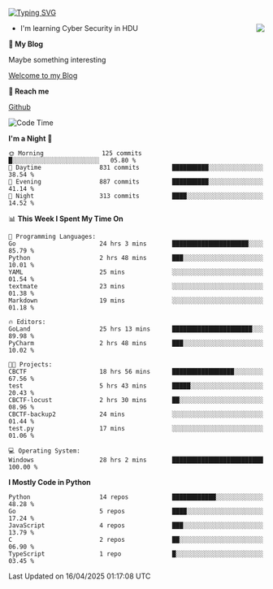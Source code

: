 [![Typing SVG](https://readme-typing-svg.herokuapp.com?font=Fira+Code&pause=1000&random=false&width=450&height=60&lines=Hello+%F0%9F%91%8B%F0%9F%8F%BB;I'm+JBNRZ)](https://git.io/typing-svg)

<a href="#">
  <img align="right" src="https://github-readme-stats.vercel.app/api?username=JBNRZ&show_icons=true&bg_color=15,f2f7fd,E0EAFC" />
</a>

- I'm learning Cyber Security in HDU

 **🌱 My Blog**

Maybe something interesting

[Welcome to my Blog](https://jbnrz.com.cn/)

 **💬 Reach me** 

[Github](https://github.com/JBNRZ)


<!--START_SECTION:waka-->
![Code Time](http://img.shields.io/badge/Code%20Time-1%2C149%20hrs%2045%20mins-blue)

**I'm a Night 🦉** 

```text
🌞 Morning                125 commits         █░░░░░░░░░░░░░░░░░░░░░░░░   05.80 % 
🌆 Daytime                831 commits         ██████████░░░░░░░░░░░░░░░   38.54 % 
🌃 Evening                887 commits         ██████████░░░░░░░░░░░░░░░   41.14 % 
🌙 Night                  313 commits         ████░░░░░░░░░░░░░░░░░░░░░   14.52 % 
```


📊 **This Week I Spent My Time On** 

```text
💬 Programming Languages: 
Go                       24 hrs 3 mins       █████████████████████░░░░   85.79 % 
Python                   2 hrs 48 mins       ███░░░░░░░░░░░░░░░░░░░░░░   10.01 % 
YAML                     25 mins             ░░░░░░░░░░░░░░░░░░░░░░░░░   01.54 % 
textmate                 23 mins             ░░░░░░░░░░░░░░░░░░░░░░░░░   01.38 % 
Markdown                 19 mins             ░░░░░░░░░░░░░░░░░░░░░░░░░   01.18 % 

🔥 Editors: 
GoLand                   25 hrs 13 mins      ██████████████████████░░░   89.98 % 
PyCharm                  2 hrs 48 mins       ███░░░░░░░░░░░░░░░░░░░░░░   10.02 % 

🐱‍💻 Projects: 
CBCTF                    18 hrs 56 mins      █████████████████░░░░░░░░   67.56 % 
test                     5 hrs 43 mins       █████░░░░░░░░░░░░░░░░░░░░   20.43 % 
CBCTF-locust             2 hrs 30 mins       ██░░░░░░░░░░░░░░░░░░░░░░░   08.96 % 
CBCTF-backup2            24 mins             ░░░░░░░░░░░░░░░░░░░░░░░░░   01.44 % 
test.py                  17 mins             ░░░░░░░░░░░░░░░░░░░░░░░░░   01.06 % 

💻 Operating System: 
Windows                  28 hrs 2 mins       █████████████████████████   100.00 % 
```

**I Mostly Code in Python** 

```text
Python                   14 repos            ████████████░░░░░░░░░░░░░   48.28 % 
Go                       5 repos             ████░░░░░░░░░░░░░░░░░░░░░   17.24 % 
JavaScript               4 repos             ███░░░░░░░░░░░░░░░░░░░░░░   13.79 % 
C                        2 repos             ██░░░░░░░░░░░░░░░░░░░░░░░   06.90 % 
TypeScript               1 repo              █░░░░░░░░░░░░░░░░░░░░░░░░   03.45 % 
```




 Last Updated on 16/04/2025 01:17:08 UTC
<!--END_SECTION:waka-->
